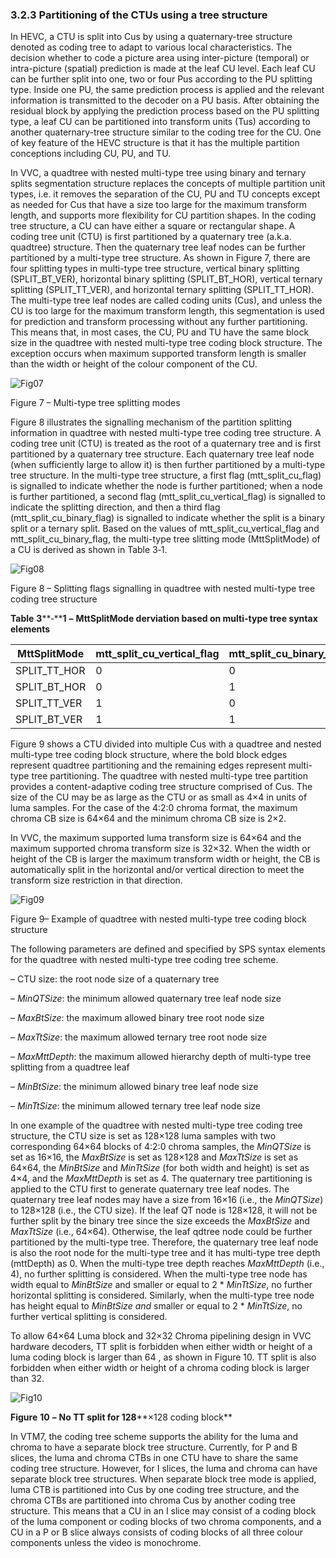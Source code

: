 ### 3.2.3    Partitioning of the CTUs using a tree structure

In HEVC, a CTU is split into Cus by using a quaternary-tree structure denoted as coding tree to adapt to various local characteristics. The decision whether to code a picture area using inter-picture (temporal) or intra-picture (spatial) prediction is made at the leaf CU level. Each leaf CU can be further split into one, two or four Pus according to the PU splitting type. Inside one PU, the same prediction process is applied and the relevant information is transmitted to the decoder on a PU basis. After obtaining the residual block by applying the prediction process based on the PU splitting type, a leaf CU can be partitioned into transform units (Tus) according to another quaternary-tree structure similar to the coding tree for the CU. One of key feature of the HEVC structure is that it has the multiple partition conceptions including CU, PU, and TU.

In VVC, a quadtree with nested multi-type tree using binary and ternary splits segmentation structure replaces the concepts of multiple partition unit types, i.e. it removes the separation of the CU, PU and TU concepts except as needed for Cus that have a size too large for the maximum transform length, and supports more flexibility for CU partition shapes. In the coding tree structure, a CU can have either a square or rectangular shape. A coding tree unit (CTU) is first partitioned by a quaternary tree (a.k.a. quadtree) structure. Then the quaternary tree leaf nodes can be further partitioned by a multi-type tree structure. As shown in Figure 7, there are four splitting types in multi-type tree structure, vertical binary splitting (SPLIT_BT_VER), horizontal binary splitting (SPLIT_BT_HOR), vertical ternary splitting (SPLIT_TT_VER), and horizontal ternary splitting (SPLIT_TT_HOR). The multi-type tree leaf nodes are called coding units (Cus), and unless the CU is too large for the maximum transform length, this segmentation is used for prediction and transform processing without any further partitioning. This means that, in most cases, the CU, PU and TU have the same block size in the quadtree with nested multi-type tree coding block structure. The exception occurs when maximum supported transform length is smaller than the width or height of the colour component of the CU. 

 

  ![Fig07](C:\Users\Thuong\Documents\GitHub\VTM7-Vn\VTM7\imgs\Fig07.png)

Figure 7 – Multi-type tree splitting modes

Figure 8 illustrates the signalling mechanism of the partition splitting information in quadtree with nested multi-type tree coding tree structure. A coding tree unit (CTU) is treated as the root of a quaternary tree and is first partitioned by a quaternary tree structure. Each quaternary tree leaf node (when sufficiently large to allow it) is then further partitioned by a multi-type tree structure. In the multi-type tree structure, a first flag (mtt_split_cu_flag) is signalled to indicate whether the node is further partitioned; when a node is further partitioned, a second flag (mtt_split_cu_vertical_flag) is signalled to indicate the splitting direction, and then a third flag (mtt_split_cu_binary_flag) is signalled to indicate whether the split is a binary split or a ternary split. Based on the values of mtt_split_cu_vertical_flag and mtt_split_cu_binary_flag, the multi-type tree slitting mode (MttSplitMode) of a CU is derived as shown in Table 3‑1.

  ![Fig08](C:\Users\Thuong\Documents\GitHub\VTM7-Vn\VTM7\imgs\Fig08.png)

Figure 8 – Splitting flags signalling in quadtree with nested multi-type tree coding tree structure

**Table** **3****‑****1** **–** **MttSplitMode derviation based on multi-type tree syntax elements**

| **MttSplitMode** | **mtt_split_cu_vertical_flag** | **mtt_split_cu_binary_flag** |
| ---------------- | ------------------------------ | ---------------------------- |
| SPLIT_TT_HOR     | 0                              | 0                            |
| SPLIT_BT_HOR     | 0                              | 1                            |
| SPLIT_TT_VER     | 1                              | 0                            |
| SPLIT_BT_VER     | 1                              | 1                            |

 

Figure 9 shows a CTU divided into multiple Cus with a quadtree and nested multi-type tree coding block structure, where the bold block edges represent quadtree partitioning and the remaining edges represent multi-type tree partitioning. The quadtree with nested multi-type tree partition provides a content-adaptive coding tree structure comprised of Cus. The size of the CU may be as large as the CTU or as small as 4×4 in units of luma samples. For the case of the 4:2:0 chroma format, the maximum chroma CB size is 64×64 and the minimum chroma CB size is 2×2.

In VVC, the maximum supported luma transform size is 64×64 and the maximum supported chroma transform size is 32×32. When the width or height of the CB is larger the maximum transform width or height, the CB is automatically split in the horizontal and/or vertical direction to meet the transform size restriction in that direction.

  ![Fig09](C:\Users\Thuong\Documents\GitHub\VTM7-Vn\VTM7\imgs\Fig09.png)

Figure 9– Example of quadtree with nested multi-type tree coding block structure

The following parameters are defined and specified by SPS syntax elements for the quadtree with nested multi-type tree coding tree scheme.

–  CTU size: the root node size of a quaternary tree

–  *MinQTSize*: the minimum allowed quaternary tree leaf node size

–  *MaxBtSize*: the maximum allowed binary tree root node size

–  *MaxTtSize*: the maximum allowed ternary tree root node size

–  *MaxMttDepth*: the maximum allowed hierarchy depth of multi-type tree splitting from a quadtree leaf

–  *MinBtSize*: the minimum allowed binary tree leaf node size

–  *MinTtSize*: the minimum allowed ternary tree leaf node size

In one example of the quadtree with nested multi-type tree coding tree structure, the CTU size is set as 128×128 luma samples with two corresponding 64×64 blocks of 4:2:0 chroma samples, the *MinQTSize* is set as 16×16, the *MaxBtSize* is set as 128×128 and *MaxTtSize* is set as 64×64, the *MinBtSize* and *MinTtSize* (for both width and height) is set as 4×4, and the *MaxMttDepth* is set as 4. The quaternary tree partitioning is applied to the CTU first to generate quaternary tree leaf nodes. The quaternary tree leaf nodes may have a size from 16×16 (i.e., the *MinQTSize*) to 128×128 (i.e., the CTU size). If the leaf QT node is 128×128, it will not be further split by the binary tree since the size exceeds the *MaxBtSize* and *MaxTtSize* (i.e., 64×64). Otherwise, the leaf qdtree node could be further partitioned by the multi-type tree. Therefore, the quaternary tree leaf node is also the root node for the multi-type tree and it has multi-type tree depth (mttDepth) as 0. When the multi-type tree depth reaches *MaxMttDepth* (i.e., 4), no further splitting is considered. When the multi-type tree node has width equal to *MinBtSize* and smaller or equal to 2 * *MinTtSize*, no further horizontal splitting is considered. Similarly, when the multi-type tree node has height equal to *MinBtSize and* smaller or equal to 2 * *MinTtSize*, no further vertical splitting is considered.

To allow 64×64 Luma block and 32×32 Chroma pipelining design in VVC hardware decoders, TT split is forbidden when either width or height of a luma coding block is larger than 64 , as shown in Figure 10. TT split is also forbidden when either width or height of a chroma coding block is larger than 32.

  ![Fig10](C:\Users\Thuong\Documents\GitHub\VTM7-Vn\VTM7\imgs\Fig10.png)

**Figure** **10** **–** **No TT split for 128****×128 coding block**

In VTM7, the coding tree scheme supports the ability for the luma and chroma to have a separate block tree structure. Currently, for P and B slices, the luma and chroma CTBs in one CTU have to share the same coding tree structure. However, for I slices, the luma and chroma can have separate block tree structures. When separate block tree mode is applied, luma CTB is partitioned into Cus by one coding tree structure, and the chroma CTBs are partitioned into chroma Cus by another coding tree structure. This means that a CU in an I slice may consist of a coding block of the luma component or coding blocks of two chroma components, and a CU in a P or B slice always consists of coding blocks of all three colour components unless the video is monochrome.

